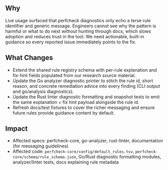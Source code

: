 ## Why
Live usage surfaced that perfcheck diagnostics only echo a terse rule identifier and generic message. Engineers cannot see why the pattern is harmful or what to do next without hunting through docs, which slows adoption and reduces trust in the tool. We need actionable, built-in guidance so every reported issue immediately points to the fix.

## What Changes
- Extend the shared rule registry schema with per-rule explanation and fix-hint fields populated from our research source material.
- Update the Go analyzer diagnostic printer to stitch the rule id, short reason, and concrete remediation advice into every finding (CLI output and go/analysis diagnostics).
- Update the Rust linter diagnostic formatting and snapshot tests to emit the same explanation + fix hint payload alongside the rule id.
- Refresh docs/test fixtures to cover the richer messaging and ensure future rules provide guidance content by default.

## Impact
- Affected specs: perfcheck-core, go-analyzer, rust-linter, documentation (for messaging guidelines)
- Affected code: `perfcheck-core/config/default_rules.tsv`, `perfcheck-core/schema/rule_schema.json`, Go/Rust diagnostic formatting modules, analyzer/linter tests, docs explaining rule metadata
